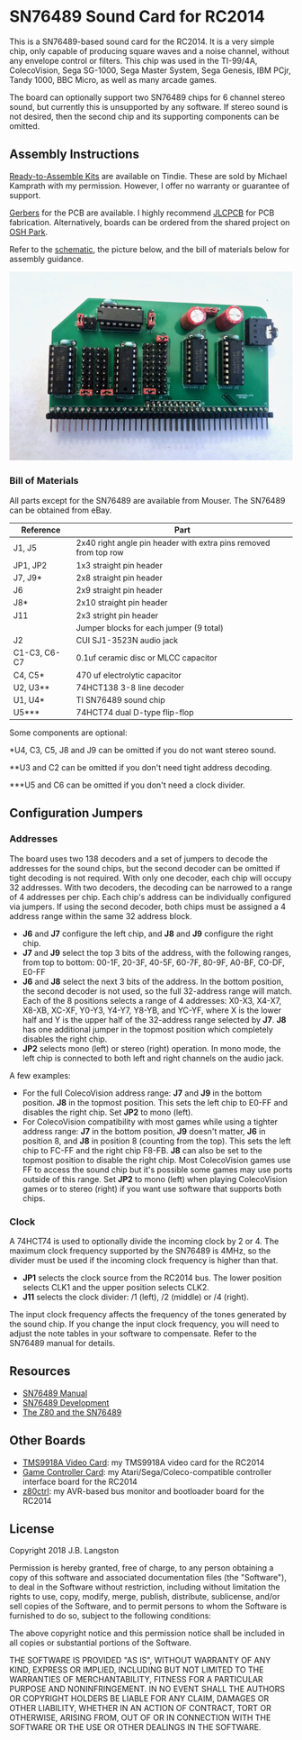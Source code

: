 # SN76489 Sound Card for RC2014

This is a SN76489-based sound card for the RC2014.  It is a very simple chip, only capable of producing square waves and a noise channel, without any envelope control or filters. This chip was used in the TI-99/4A, ColecoVision, Sega SG-1000, Sega Master System, Sega Genesis, IBM PCjr, Tandy 1000, BBC Micro, as well as many arcade games.

The board can optionally support two SN76489 chips for 6 channel stereo sound, but currently this is unsupported by any software.  If stereo sound is not desired, then the second chip and its supporting components can be omitted.  


## Assembly Instructions

[Ready-to-Assemble Kits](https://www.tindie.com/products/mfkamprath/sn76489-sound-card-kit-for-rc2014/) are available on Tindie.  These are sold by Michael Kamprath with my permission.  However, I offer no warranty or guarantee of support.

[Gerbers](https://cdn.hackaday.io/files/1590576805094688/SN76918_rev1_gerbers.zip) for the PCB are available. I highly recommend [JLCPCB](https://jlcpcb.com/) for PCB fabrication. Alternatively, boards can be ordered from the shared project on [OSH Park](https://oshpark.com/shared_projects/e6PXAnrA).

Refer to the [schematic](SN76489.pdf), the picture below, and the bill of materials below for assembly guidance.

![SN76489 PCB](board.jpg)

### Bill of Materials

All parts except for the SN76489 are available from Mouser.  The SN76489 can be obtained from eBay.

| Reference | Part |
|-|-|
| J1, J5 | 2x40 right angle pin header with extra pins removed from top row |
| JP1, JP2 | 1x3 straight pin header |
| J7, J9* | 2x8 straight pin header |
| J6 | 2x9 straight pin header |
| J8* | 2x10 straight pin header |
| J11 | 2x3 stright pin header |
| | Jumper blocks for each jumper (9 total) |
| J2 | CUI SJ1-3523N audio jack |
| C1-C3, C6-C7 | 0.1uf ceramic disc or MLCC capacitor |
| C4, C5* | 470 uf electrolytic capacitor |
| U2, U3** | 74HCT138 3-8 line decoder |
| U1, U4* | TI SN76489 sound chip |
| U5*** | 74HCT74 dual D-type flip-flop |

Some components are optional: 

*U4, C3, C5, J8 and J9 can be omitted if you do not want stereo sound. 

**U3 and C2 can be omitted if you don't need tight address decoding.

***U5 and C6 can be omitted if you don't need a clock divider.


## Configuration Jumpers

### Addresses

The board uses two 138 decoders and a set of jumpers to decode the addresses for the sound chips, but the second decoder can be omitted if tight decoding is not required.  With only one decoder, each chip will occupy 32 addresses.  With two decoders, the decoding can be narrowed to a range of 4 addresses per chip.  Each chip's address can be individually configured via jumpers.  If using the second decoder, both chips must be assigned a 4 address range within the same 32 address block.

- **J6** and **J7** configure the left chip, and **J8** and **J9** configure the right chip.
- **J7** and **J9** select the top 3 bits of the address, with the following ranges, from top to bottom: 00-1F, 20-3F, 40-5F, 60-7F, 80-9F, A0-BF, C0-DF, E0-FF
- **J6** and **J8** select the next 3 bits of the address. In the bottom position, the second decoder is not used, so the full 32-address range will match. Each of the 8 positions selects a range of 4 addresses: X0-X3, X4-X7, X8-XB, XC-XF, Y0-Y3, Y4-Y7, Y8-YB, and YC-YF, where X is the lower half and Y is the upper half of the 32-address range selected by **J7**. **J8** has one additional jumper in the topmost position which completely disables the right chip.
- **JP2** selects mono (left) or stereo (right) operation.  In mono mode, the left chip is connected to both left and right channels on the audio jack.

A few examples:

- For the full ColecoVision address range: **J7** and **J9** in the bottom position. **J8** in the topmost position. This sets the left chip to E0-FF and disables the right chip. Set **JP2** to mono (left).
- For ColecoVision compatibility with most games while using a tighter address range:  **J7** in the bottom position, **J9** doesn't matter, **J6** in position 8, and **J8** in position 8 (counting from the top).  This sets the left chip to FC-FF and the right chip F8-FB.  **J8** can also be set to the topmost position to disable the right chip.  Most ColecoVision games use FF to access the sound chip but it's possible some games may use ports outside of this range.  Set **JP2** to mono (left) when playing ColecoVision games or to stereo (right) if you want use software that supports both chips.

### Clock

A 74HCT74 is used to optionally divide the incoming clock by 2 or 4. The maximum clock frequency supported by the SN76489 is 4MHz, so the divider must be used if the incoming clock frequency is higher than that.

- **JP1** selects the clock source from the RC2014 bus. The lower position selects CLK1 and the upper position selects CLK2.
- **J11** selects the clock divider: /1 (left), /2 (middle) or /4 (right).

The input clock frequency affects the frequency of the tones generated by the sound chip. If you change the input clock frequency, you will need to adjust the note tables in your software to compensate.  Refer to the SN76489 manual for details.

## Resources

- [SN76489 Manual](http://www.vgmpf.com/Wiki/images/7/78/SN76489AN_-_Manual.pdf)
- [SN76489 Development](http://www.smspower.org/Development/SN76489)
- [The Z80 and the SN76489](https://bumbershootsoft.wordpress.com/2018/03/24/genesis-the-z80-and-the-sn76489/)

## Other Boards

- [TMS9918A Video Card](https://github.com/jblang/rc9918): my TMS9918A video card for the RC2014 
- [Game Controller Card](https://github.com/jblang/GameController): my Atari/Sega/Coleco-compatible controller interface board for the RC2014
- [z80ctrl](https://github.com/jblang/z80ctrl): my AVR-based bus monitor and bootloader board for the RC2014

## License

Copyright 2018 J.B. Langston

Permission is hereby granted, free of charge, to any person obtaining a copy of this software and associated documentation files (the "Software"), to deal in the Software without restriction, including without limitation the rights to use, copy, modify, merge, publish, distribute, sublicense, and/or sell copies of the Software, and to permit persons to whom the Software is furnished to do so, subject to the following conditions:

The above copyright notice and this permission notice shall be included in all copies or substantial portions of the Software.

THE SOFTWARE IS PROVIDED "AS IS", WITHOUT WARRANTY OF ANY KIND, EXPRESS OR IMPLIED, INCLUDING BUT NOT LIMITED TO THE WARRANTIES OF MERCHANTABILITY, FITNESS FOR A PARTICULAR PURPOSE AND NONINFRINGEMENT. IN NO EVENT SHALL THE AUTHORS OR COPYRIGHT HOLDERS BE LIABLE FOR ANY CLAIM, DAMAGES OR OTHER LIABILITY, WHETHER IN AN ACTION OF CONTRACT, TORT OR OTHERWISE, ARISING FROM, OUT OF OR IN CONNECTION WITH THE SOFTWARE OR THE USE OR OTHER DEALINGS IN THE SOFTWARE.
